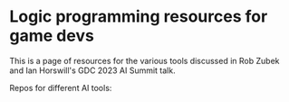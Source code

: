 Logic programming resources for game devs
===========
This is a page of resources for the various tools discussed in Rob Zubek and Ian Horswill's GDC 2023 AI Summit talk.

Repos for different AI tools:
